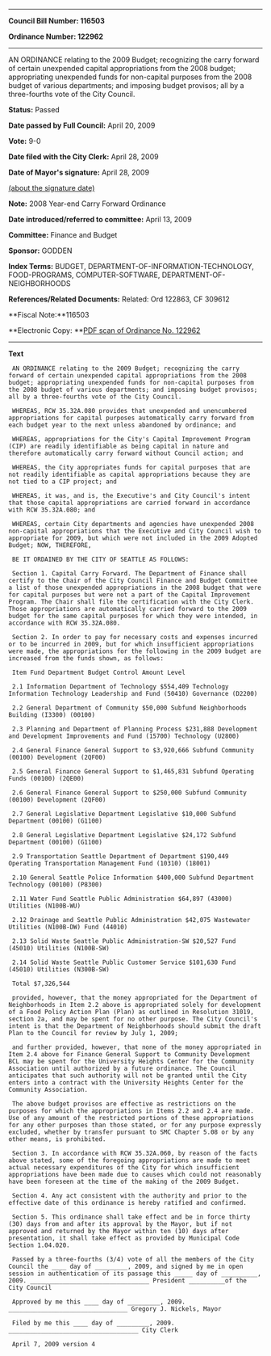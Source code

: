 

********

**Council Bill Number: 116503**
   
**Ordinance Number: 122962**
********

 AN ORDINANCE relating to the 2009 Budget; recognizing the carry forward of certain unexpended capital appropriations from the 2008 budget; appropriating unexpended funds for non-capital purposes from the 2008 budget of various departments; and imposing budget provisos; all by a three-fourths vote of the City Council.

**Status:** Passed
   
**Date passed by Full Council:** April 20, 2009
   
**Vote:** 9-0
   
**Date filed with the City Clerk:** April 28, 2009
   
**Date of Mayor's signature:** April 28, 2009
   
[(about the signature date)](/~public/approvaldate.htm)
   
   
**Note:** 2008 Year-end Carry Forward Ordinance

   
**Date introduced/referred to committee:** April 13, 2009
   
**Committee:** Finance and Budget
   
**Sponsor:** GODDEN
   
   
**Index Terms:** BUDGET, DEPARTMENT-OF-INFORMATION-TECHNOLOGY, FOOD-PROGRAMS, COMPUTER-SOFTWARE, DEPARTMENT-OF-NEIGHBORHOODS

**References/Related Documents:** Related: Ord 122863, CF 309612

**Fiscal Note:**116503

**Electronic Copy: **[PDF scan of Ordinance No. 122962](/~archives/Ordinances/Ord_122962.pdf)

********

**Text**
   
```
 AN ORDINANCE relating to the 2009 Budget; recognizing the carry forward of certain unexpended capital appropriations from the 2008 budget; appropriating unexpended funds for non-capital purposes from the 2008 budget of various departments; and imposing budget provisos; all by a three-fourths vote of the City Council.

 WHEREAS, RCW 35.32A.080 provides that unexpended and unencumbered appropriations for capital purposes automatically carry forward from each budget year to the next unless abandoned by ordinance; and

 WHEREAS, appropriations for the City's Capital Improvement Program (CIP) are readily identifiable as being capital in nature and therefore automatically carry forward without Council action; and

 WHEREAS, the City appropriates funds for capital purposes that are not readily identifiable as capital appropriations because they are not tied to a CIP project; and

 WHEREAS, it was, and is, the Executive's and City Council's intent that those capital appropriations are carried forward in accordance with RCW 35.32A.080; and

 WHEREAS, certain City departments and agencies have unexpended 2008 non-capital appropriations that the Executive and City Council wish to appropriate for 2009, but which were not included in the 2009 Adopted Budget; NOW, THEREFORE,

 BE IT ORDAINED BY THE CITY OF SEATTLE AS FOLLOWS:

 Section 1. Capital Carry Forward. The Department of Finance shall certify to the Chair of the City Council Finance and Budget Committee a list of those unexpended appropriations in the 2008 budget that were for capital purposes but were not a part of the Capital Improvement Program. The Chair shall file the certification with the City Clerk. Those appropriations are automatically carried forward to the 2009 budget for the same capital purposes for which they were intended, in accordance with RCW 35.32A.080.

 Section 2. In order to pay for necessary costs and expenses incurred or to be incurred in 2009, but for which insufficient appropriations were made, the appropriations for the following in the 2009 budget are increased from the funds shown, as follows:

 Item Fund Department Budget Control Amount Level

 2.1 Information Department of Technology $554,409 Technology Information Technology Leadership and Fund (50410) Governance (D2200)

 2.2 General Department of Community $50,000 Subfund Neighborhoods Building (I3300) (00100)

 2.3 Planning and Department of Planning Process $231,888 Development and Development Improvements and Fund (15700) Technology (U2800)

 2.4 General Finance General Support to $3,920,666 Subfund Community (00100) Development (2QF00)

 2.5 General Finance General Support to $1,465,831 Subfund Operating Funds (00100) (2QE00)

 2.6 General Finance General Support to $250,000 Subfund Community (00100) Development (2QF00)

 2.7 General Legislative Department Legislative $10,000 Subfund Department (00100) (G1100)

 2.8 General Legislative Department Legislative $24,172 Subfund Department (00100) (G1100)

 2.9 Transportation Seattle Department of Department $190,449 Operating Transportation Management Fund (10310) (18001)

 2.10 General Seattle Police Information $400,000 Subfund Department Technology (00100) (P8300)

 2.11 Water Fund Seattle Public Administration $64,897 (43000) Utilities (N100B-WU)

 2.12 Drainage and Seattle Public Administration $42,075 Wastewater Utilities (N100B-DW) Fund (44010)

 2.13 Solid Waste Seattle Public Administration-SW $20,527 Fund (45010) Utilities (N100B-SW)

 2.14 Solid Waste Seattle Public Customer Service $101,630 Fund (45010) Utilities (N300B-SW)

 Total $7,326,544

 provided, however, that the money appropriated for the Department of Neighborhoods in Item 2.2 above is appropriated solely for development of a Food Policy Action Plan (Plan) as outlined in Resolution 31019, section 2a, and may be spent for no other purpose. The City Council's intent is that the Department of Neighborhoods should submit the draft Plan to the Council for review by July 1, 2009;

 and further provided, however, that none of the money appropriated in Item 2.4 above for Finance General Support to Community Development BCL may be spent for the University Heights Center for the Community Association until authorized by a future ordinance. The Council anticipates that such authority will not be granted until the City enters into a contract with the University Heights Center for the Community Association.

 The above budget provisos are effective as restrictions on the purposes for which the appropriations in Items 2.2 and 2.4 are made. Use of any amount of the restricted portions of these appropriations for any other purposes than those stated, or for any purpose expressly excluded, whether by transfer pursuant to SMC Chapter 5.08 or by any other means, is prohibited.

 Section 3. In accordance with RCW 35.32A.060, by reason of the facts above stated, some of the foregoing appropriations are made to meet actual necessary expenditures of the City for which insufficient appropriations have been made due to causes which could not reasonably have been foreseen at the time of the making of the 2009 Budget.

 Section 4. Any act consistent with the authority and prior to the effective date of this ordinance is hereby ratified and confirmed.

 Section 5. This ordinance shall take effect and be in force thirty (30) days from and after its approval by the Mayor, but if not approved and returned by the Mayor within ten (10) days after presentation, it shall take effect as provided by Municipal Code Section 1.04.020.

 Passed by a three-fourths (3/4) vote of all the members of the City Council the ____ day of _________, 2009, and signed by me in open session in authentication of its passage this _____ day of __________, 2009. _________________________________ President __________of the City Council

 Approved by me this ____ day of _________, 2009. _________________________________ Gregory J. Nickels, Mayor

 Filed by me this ____ day of _________, 2009. ____________________________________ City Clerk

 April 7, 2009 version 4

```
